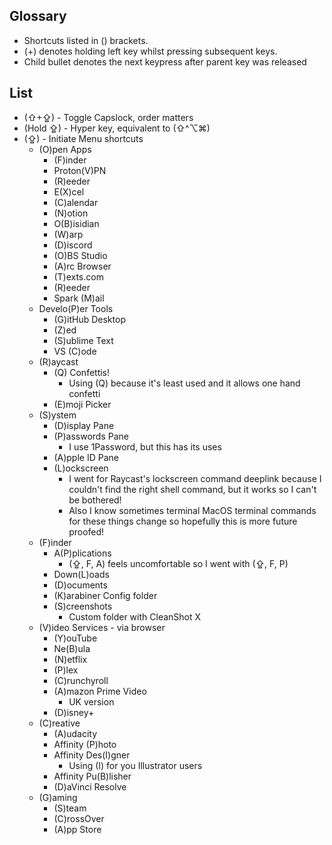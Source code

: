 ## Glossary
- Shortcuts listed in () brackets.
- (+) denotes holding left key whilst pressing subsequent keys.
- Child bullet denotes the next keypress after parent key was released
## List
- (⇧+⇪) - Toggle Capslock, order matters
- (Hold ⇪) - Hyper key, equivalent to (⇧^⌥⌘)
- (⇪) - Initiate Menu shortcuts
	- (O)pen Apps
		- (F)inder
		- Proton(V)PN
		- (R)eeder
		- E(X)cel
		- (C)alendar
		- (N)otion
		- O(B)isidian
		- (W)arp
		- (D)iscord
		- (O)BS Studio
		- (A)rc Browser
		- (T)exts.com
		- (R)eeder
		- Spark (M)ail
	- Develo(P)er Tools
		- (G)itHub Desktop
		- (Z)ed
		- (S)ublime Text
		- VS (C)ode
	- (R)aycast
		- (Q) Confettis!
			- Using (Q) because it's least used and it allows one hand confetti
		- (E)moji Picker
	- (S)ystem
		- (D)isplay Pane
		- (P)asswords Pane
			- I use 1Password, but this has its uses
		- (A)pple ID Pane
		- (L)ockscreen
			- I went for Raycast's lockscreen command deeplink because I couldn't find the right shell command, but it works so I can't be bothered!
			- Also I know sometimes terminal MacOS terminal commands for these things change so hopefully this is more future proofed!
	- (F)inder
		- A(P)plications
			- (⇪, F, A) feels uncomfortable so I went with (⇪, F, P)
		- Down(L)oads
		- (D)ocuments
		- (K)arabiner Config folder
		- (S)creenshots
			- Custom folder with CleanShot X
	- (V)ideo Services - via browser
		- (Y)ouTube
		- Ne(B)ula
		- (N)etflix
		- (P)lex
		- (C)runchyroll
		- (A)mazon Prime Video
			- UK version
		- (D)isney+
	- (C)reative
		- (A)udacity
		- Affinity (P)hoto
		- Affinity Des(I)gner
			- Using (I) for you Illustrator users
		- Affinity Pu(B)lisher
		- (D)aVinci Resolve
	- (G)aming
		- (S)team
		- (C)rossOver
		- (A)pp Store
